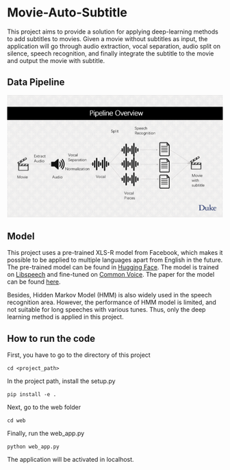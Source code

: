 # Movie-Auto-Subtitle

This project aims to provide a solution for applying deep-learning methods to add subtitles to movies. Given a movie without subtitles as input, the application will go through audio extraction, vocal separation, audio split on silence, speech recognition, and finally integrate the subtitle to the movie and output the movie with subtitle.



## Data Pipeline

![image-20220428201455883](imgs/dataPipeline.png)



## Model

This project uses a pre-trained XLS-R model from Facebook, which makes it possible to be applied to multiple languages apart from English in the future. The pre-trained model can be found in [Hugging Face](https://huggingface.co/jonatasgrosman/wav2vec2-large-xlsr-53-english). The model is trained on [Libspeech](https://www.openslr.org/12) and fine-tuned on [Common Voice](https://commonvoice.mozilla.org/en?gclid=CjwKCAjw9qiTBhBbEiwAp-GE0c2e2N4od2TDJXqZ6BF44n9I7ajd9MlAoV6L7aJd_dQCU3eUVgzOkxoCTKcQAvD_BwE). The paper for the model can be found [here](https://arxiv.org/abs/2111.09296). 

Besides, Hidden Markov Model (HMM) is also widely used in the speech recognition area. However, the performance of HMM model is limited, and not suitable for long speeches with various tunes. Thus, only the deep learning method is applied in this project.

## How to run the code

First, you have to go to the directory of this project

```shell
cd <project_path>
```

In the project path, install the setup.py

```shell
pip install -e .
```

Next, go to the web folder

```shell
cd web
```

Finally, run the web_app.py

```Shell
python web_app.py
```

The application will be activated in localhost.

